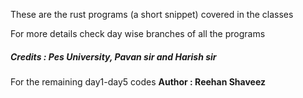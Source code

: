 These are the rust programs (a short snippet) covered in the classes
<p>For more details check day wise branches of all the programs</p>
<H5>Credits : Pes University, Pavan sir and Harish sir</H5>
For the remaining day1-day5 codes <b>Author : Reehan Shaveez</b>
